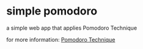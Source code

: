 # simple pomodoro
a simple web app that applies Pomodoro Technique

for more information: [Pomodoro Technique](https://en.wikipedia.org/wiki/Pomodoro_Technique)
